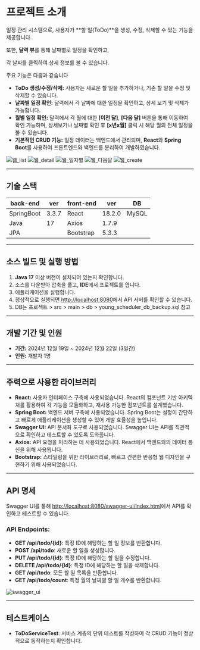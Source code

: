 # 프로젝트 소개


일정 관리 시스템으로, 사용자가 **할 일(ToDo)**을 생성, 수정, 삭제할 수 있는 기능을 제공합니다. 

또한, **달력 뷰**를 통해 날짜별로 일정을 확인하고, 

각 날짜를 클릭하여 상세 정보를 볼 수 있습니다. 


주요 기능은 다음과 같습니다


- **ToDo 생성/수정/삭제:** 사용자는 새로운 할 일을 추가하거나, 기존 할 일을 수정 및 삭제할 수 있습니다.
- **날짜별 일정 확인:** 달력에서 각 날짜에 대한 일정을 확인하고, 상세 보기 및 삭제가 가능합니다.
- **월별 일정 확인:** 달력에서 각 월에 대한 **[이전 달]**, **[다음 달]** 버튼을 통해 이동하여 확인 가능하며, 상세보기나 날짜별 확인 후 **[x년x월]** 클릭 시 해당 월의 전체 일정을 볼 수 있습니다.
- **기본적인 CRUD 기능:** 일정 데이터는 백엔드에서 관리되며, **React**와 **Spring Boot**를 사용하여 프론트엔드와 백엔드를 분리하여 개발하였습니다.

![웹_list](https://github.com/user-attachments/assets/bdc95e31-d44b-4038-8665-07eba598b0a1)
![웹_detail](https://github.com/user-attachments/assets/d1e38cee-2bbd-47c4-bc98-955427c1da0b)
![웹_일자별](https://github.com/user-attachments/assets/215bb052-420e-482c-a574-e33573781a05)
![웹_다음달](https://github.com/user-attachments/assets/d84eb024-bd24-4dfe-b90a-0636e883b995)
![웹_create](https://github.com/user-attachments/assets/0ef7f6f1-64a1-4815-a3d6-7250ea3ab306)


---

## 기술 스택

| back-end  | ver    | front-end  | ver    | DB     |
|-----------|--------|------------|--------|--------|
| SpringBoot | 3.3.7  | React      | 18.2.0 | MySQL  |
| Java       | 17     | Axios      | 1.7.9  |        |
| JPA        |        | Bootstrap  | 5.3.3  |        |


---

## 소스 빌드 및 실행 방법

1. **Java 17** 이상 버전이 설치되어 있는지 확인합니다.
2. 소스를 다운받아 압축을 풀고, **IDE**에서 프로젝트를 엽니다.
3. 애플리케이션을 실행합니다.
4. 정상적으로 실행되면 [http://localhost:8080](http://localhost:8080)에서 API 서버를 확인할 수 있습니다.
5. DB는 프로젝트 > src > main > db > young_scheduler_db_backup.sql 참고

---

## 개발 기간 및 인원

- **기간:** 2024년 12월 19일 ~ 2024년 12월 22일 (3일간)
- **인원:** 개발자 1명

---

## 주력으로 사용한 라이브러리

- **React:** 사용자 인터페이스 구축에 사용되었습니다. React의 컴포넌트 기반 아키텍처를 활용하여 각 기능을 모듈화하고, 재사용 가능한 컴포넌트를 설계했습니다.
- **Spring Boot:** 백엔드 서버 구축에 사용되었습니다. Spring Boot는 설정이 간단하고 빠르게 애플리케이션을 생성할 수 있어 개발 효율성을 높입니다.
- **Swagger UI:** API 문서화 도구로 사용되었습니다. Swagger UI는 API를 직관적으로 확인하고 테스트할 수 있도록 도와줍니다.
- **Axios:** API 요청을 처리하는 데 사용되었습니다. React에서 백엔드와의 데이터 통신을 위해 사용됩니다.
- **Bootstrap:** 스타일링을 위한 라이브러리로, 빠르고 간편한 반응형 웹 디자인을 구현하기 위해 사용되었습니다.

---

## API 명세

Swagger UI를 통해 [http://localhost:8080/swagger-ui/index.html](http://localhost:8080/swagger-ui/index.html)에서 API를 확인하고 테스트할 수 있습니다.

### **API Endpoints:**

- **GET /api/todo/{id}**: 특정 ID에 해당하는 할 일 정보를 반환합니다.
- **POST /api/todo**: 새로운 할 일을 생성합니다.
- **PUT /api/todo/{id}**: 특정 ID에 해당하는 할 일을 수정합니다.
- **DELETE /api/todo/{id}**: 특정 ID에 해당하는 할 일을 삭제합니다.
- **GET /api/todo**: 모든 할 일 목록을 반환합니다.
- **GET /api/todo/count**: 특정 월의 날짜별 할 일 개수를 반환합니다.

![swagger_ui](https://github.com/user-attachments/assets/b4868b25-edc3-40a4-8340-c4f39a6378b1)

---

## 테스트케이스

- **ToDoServiceTest**: 서비스 계층의 단위 테스트를 작성하여 각 CRUD 기능이 정상적으로 동작하는지 확인합니다.
